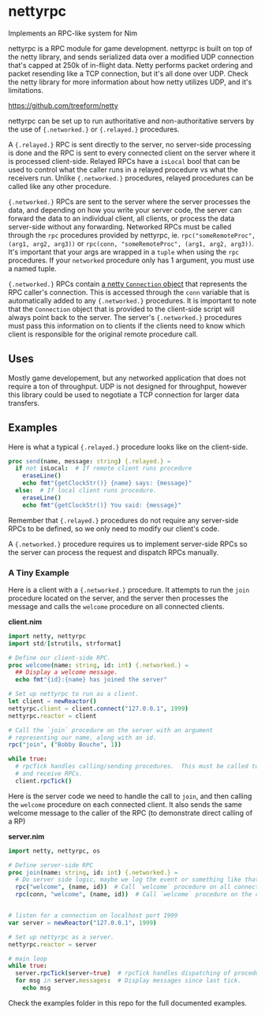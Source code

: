 # nettyrpc
 Implements an RPC-like system for Nim

nettyrpc is a RPC module for game development.  nettyrpc is built on top of the netty library, and sends serialized data over a modified UDP connection that's capped at 250k of in-flight data.  Netty performs packet ordering and packet resending like a TCP connection, but it's all done over UDP.  Check the netty library for more information about how netty utilizes UDP, and it's limitations.

https://github.com/treeform/netty

nettyrpc can be set up to run authoritative and non-authoritative servers by the use of `{.networked.}` or `{.relayed.}` procedures. 

A `{.relayed.}` RPC is sent directly to the server, no server-side processing is done and the RPC is sent to every connected client on the server where it is processed client-side.  Relayed RPCs have a `isLocal` bool that can be used to control what the caller runs in a relayed procedure vs what the receivers run.  Unlike `{.networked.}` procedures, relayed procedures can be called like any other procedure.

`{.networked.}` RPCs are sent to the server where the server processes the data, and depending on how you write your server code, the server can forward the data to an individual client, all clients, or process the data server-side without any forwarding.  Networked RPCs must be called through the `rpc` procedures provided by nettyrpc, ie. `rpc("someRemoteProc", (arg1, arg2, arg3))` or `rpc(conn, "someRemoteProc", (arg1, arg2, arg3))`.  It's important that your args are wrapped in a `tuple` when using the `rpc` procedures.  If your `networked` procedure only has 1 argument, you must use a named tuple.

`{.networked.}` RPCs contain [a netty `Connection` object](https://github.com/treeform/netty/blob/master/src/netty.nim#L52) that represents the RPC caller's connection.  This is accessed through the `conn` variable that is automatically added to any `{.networked.}` procedures.  It is important to note that the `Connection` object that is provided to the client-side script will always point back to the server.  The server's `{.networked.}` procedures must pass this information on to clients if the clients need to know which client is responsible for the original remote procedure call.

## Uses

Mostly game developement, but any networked application that does not require a ton of throughput.  UDP is not designed for throughput, however this library could be used to negotiate a TCP connection for larger data transfers.

## Examples

Here is what a typical `{.relayed.}` procedure looks like on the client-side.

```nim
proc send(name, message: string) {.relayed.} =
  if not isLocal:  # If remote client runs procedure
    eraseLine()
    echo fmt"{getClockStr()} {name} says: {message}"
  else:  # If local client runs procedure.
    eraseLine()
    echo fmt"{getClockStr()} You said: {message}"
```

Remember that `{.relayed.}` procedures do not require any server-side RPCs to be defined, so we only need to modify our client's code.

A `{.networked.}` procedure requires us to implement server-side RPCs so the server can process the request and dispatch RPCs manually.

### A Tiny Example

Here is a client with a `{.networked.}` procedure.  It attempts to run the `join` procedure located on the server, and the server then processes the message and calls the `welcome` procedure on all connected clients.

__client.nim__

```nim
import netty, nettyrpc
import std/[strutils, strformat]

# Define our client-side RPC.
proc welcome(name: string, id: int) {.networked.} =
  ## Display a welcome message.
  echo fmt"{id}:{name} has joined the server"

# Set up nettyrpc to run as a client.
let client = newReactor()
nettyrpc.client = client.connect("127.0.0.1", 1999)
nettyrpc.reactor = client

# Call the `join` procedure on the server with an argument 
# representing our name, along with an id.
rpc("join", ("Bobby Bouche", 1))

while true:
  # rpcTick handles calling/sending procedures.  This must be called to send
  # and receive RPCs.
  client.rpcTick()  
```

Here is the server code we need to handle the call to `join`, and then calling the `welcome` procedure on each connected client.  It also sends the same welcome message to the caller of the RPC (to demonstrate direct calling of a RP)

__server.nim__

```nim
import netty, nettyrpc, os

# Define server-side RPC
proc join(name: string, id: int) {.networked.} =
  # Do server side logic, maybe we log the event or something like that.
  rpc("welcome", (name, id))  # Call `welcome` procedure on all connected clients.
  rpc(conn, "welcome", (name, id))  # Call `welcome` procedure on the client that called `join`.


# listen for a connection on localhost port 1999
var server = newReactor("127.0.0.1", 1999)

# Set up nettyrpc as a server.
nettyrpc.reactor = server

# main loop
while true:
  server.rpcTick(server=true)  # rpcTick handles dispatching of procedures. Must be called.
  for msg in server.messages:  # Display messages since last tick.
    echo msg
```

Check the examples folder in this repo for the full documented examples.
